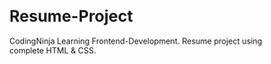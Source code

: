 <h1>Resume-Project</h1>
CodingNinja Learning Frontend-Development.
Resume project using complete HTML & CSS.
